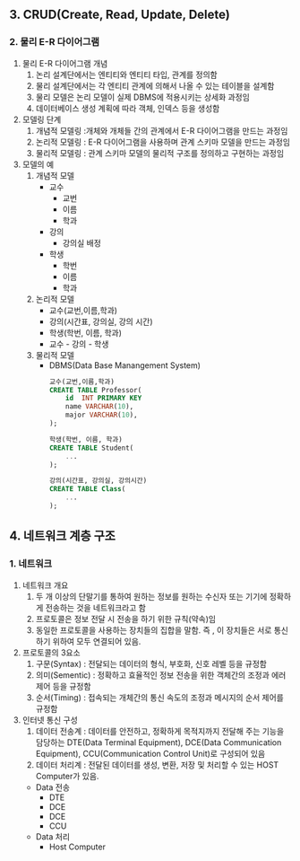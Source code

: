 ## 3. CRUD(Create, Read, Update, Delete)
### 2. 물리 E-R 다이어그램
1. 물리 E-R 다이어그램 개념
   1. 논리 설계단에서는 엔티티와 엔티티 타입, 관계를 정의함
   2. 물리 설계단에서는 각 엔티티 관계에 의해서 나올 수 있는 테이블을 설계함
   3. 물리 모델은 논리 모델이 실제 DBMS에 적용시키는 상세화 과정임
   4. 데이터베이스 생성 계획에 따라 객체, 인덱스 등을 생성함
2. 모델링 단계
   1. 개념적 모델링 :개체와 개체들 간의 관계에서 E-R 다이어그램을 만드는 과정임
   2. 논리적 모델링 : E-R 다이어그램을 사용하며 관계 스키마 모델을 만드는 과정임
   3. 물리적 모델링 : 관계 스키마 모델의 물리적 구조를 정의하고 구현하는 과정임
3. 모델의 예
   1. 개념적 모델
      - 교수
        - 교번
        - 이름
        - 학과
      - 강의
        - 강의실 배정
      - 학생
        - 학번
        - 이름
        - 학과
   2. 논리적 모델
      - 교수(교번,이름,학과)
      - 강의(시간표, 강의실, 강의 시간)
      - 학생(학번, 이름, 학과)
      - 교수 - 강의 - 학생
   3. 물리적 모델
      - DBMS(Data Base Manangement System)
        ```SQL
        교수(교번,이름,학과)
        CREATE TABLE Professor(
            id  INT PRIMARY KEY
            name VARCHAR(10),
            major VARCHAR(10),
        );

        학생(학번, 이름, 학과)
        CREATE TABLE Student(
            ...
        );

        강의(시간표, 강의실, 강의시간)
        CREATE TABLE Class(
            ...
        );
        ```
## 4. 네트워크 계층 구조
### 1. 네트워크
1. 네트워크 개요
   1. 두 개 이상의 단말기를 통하여 원하는 정보를 원하는 수신자 또는 기기에 정확하게 전송하는 것을 네트워크라고 함
   2. 프로토콜은 정보 전달 시 전송을 하기 위한 규칙(약속)임
   3. 동일한 프로토콜을 사용하는 장치들의 집합을 말함. 즉 , 이 장치들은 서로 통신하기 위하여 모두 연결되어 있음.
2. 프로토콜의 3요소
   1. 구문(Syntax) : 전달되는 데이터의 형식, 부호화, 신호 레벨 등을 규정함
   2. 의미(Sementic) : 정확하고 효율적인 정보 전송을 위한 객체간의 조정과 에러 제어 등을 규정함
   3. 순서(Timing) : 접속되는 개체간의 통신 속도의 조정과 메시지의 순서 제어를 규정함
3. 인터넷 통신 구성
   1. 데이터 전송계 : 데이터를 안전하고, 정확하게 목적지까지 전달해 주는 기능을 담당하는 DTE(Data Terminal Equipment), DCE(Data Communication Equipment), CCU(Communication Control Unit)로 구성되어 있음
   2. 데이터 처리계 : 전달된 데이터를 생성, 변환, 저장 및 처리할 수 있는 HOST Computer가 있음.
   - Data 전송 
     - DTE
     - DCE
     - DCE
     - CCU
   - Data 처리
     - Host Computer